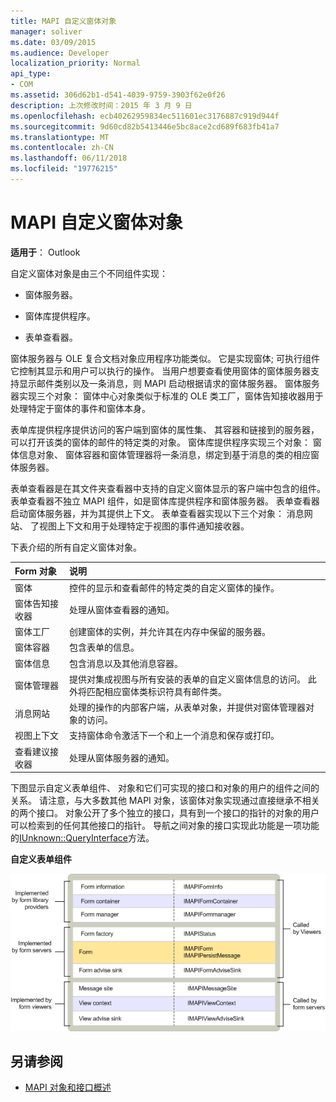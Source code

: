 ```yaml
---
title: MAPI 自定义窗体对象
manager: soliver
ms.date: 03/09/2015
ms.audience: Developer
localization_priority: Normal
api_type:
- COM
ms.assetid: 306d62b1-d541-4039-9759-3903f62e0f26
description: 上次修改时间：2015 年 3 月 9 日
ms.openlocfilehash: ecb40262959834ec511601ec3176887c919d944f
ms.sourcegitcommit: 9d60cd82b5413446e5bc8ace2cd689f683fb41a7
ms.translationtype: MT
ms.contentlocale: zh-CN
ms.lasthandoff: 06/11/2018
ms.locfileid: "19776215"
---
```

# <a name="mapi-custom-form-objects"></a>MAPI 自定义窗体对象
  
**适用于**： Outlook 
  
自定义窗体对象是由三个不同组件实现：
  
- 窗体服务器。
    
- 窗体库提供程序。
    
- 表单查看器。
    
窗体服务器与 OLE 复合文档对象应用程序功能类似。 它是实现窗体; 可执行组件它控制其显示和用户可以执行的操作。 当用户想要查看使用窗体的窗体服务器支持显示邮件类别以及一条消息，则 MAPI 启动根据请求的窗体服务器。 窗体服务器实现三个对象： 窗体中心对象类似于标准的 OLE 类工厂，窗体告知接收器用于处理特定于窗体的事件和窗体本身。 
  
表单库提供程序提供访问的客户端到窗体的属性集、 其容器和链接到的服务器，可以打开该类的窗体的邮件的特定类的对象。 窗体库提供程序实现三个对象： 窗体信息对象、 窗体容器和窗体管理器将一条消息，绑定到基于消息的类的相应窗体服务器。
  
表单查看器是在其文件夹查看器中支持的自定义窗体显示的客户端中包含的组件。 表单查看器不独立 MAPI 组件，如是窗体库提供程序和窗体服务器。 表单查看器启动窗体服务器，并为其提供上下文。 表单查看器实现以下三个对象： 消息网站、 了视图上下文和用于处理特定于视图的事件通知接收器。
  
下表介绍的所有自定义窗体对象。 
  
|**Form 对象**|**说明**|
|:-----|:-----|
|窗体  <br/> |控件的显示和查看邮件的特定类的自定义窗体的操作。  <br/> |
|窗体告知接收器  <br/> |处理从窗体查看器的通知。  <br/> |
|窗体工厂  <br/> |创建窗体的实例，并允许其在内存中保留的服务器。  <br/> |
|窗体容器  <br/> |包含表单的信息。  <br/> |
|窗体信息  <br/> |包含消息以及其他消息容器。  <br/> |
|窗体管理器  <br/> |提供对集成视图与所有安装的表单的自定义窗体信息的访问。 此外将匹配相应窗体类标识符具有邮件类。  <br/> |
|消息网站  <br/> |处理的操作的内部客户端，从表单对象，并提供对窗体管理器对象的访问。  <br/> |
|视图上下文  <br/> |支持窗体命令激活下一个和上一个消息和保存或打印。  <br/> |
|查看建议接收器  <br/> |处理从窗体服务器的通知。  <br/> |
   
下图显示自定义表单组件、 对象和它们可实现的接口和对象的用户的组件之间的关系。 请注意，与大多数其他 MAPI 对象，该窗体对象实现通过直接继承不相关的两个接口。 对象公开了多个独立的接口，具有到一个接口的指针的对象的用户可以检索到的任何其他接口的指针。 导航之间对象的接口实现此功能是一项功能的[IUnknown::QueryInterface](http://msdn.microsoft.com/library/54d5ff80-18db-43f2-b636-f93ac053146d%28Office.15%29.aspx)方法。 
  
**自定义表单组件**
  
![自定义表单组件](media/amapi_67.gif "自定义表单组件")
  
## <a name="see-also"></a>另请参阅

- [MAPI 对象和接口概述](mapi-object-and-interface-overview.md)


